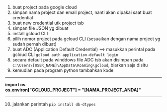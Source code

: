 1. buat project pada google cloud
2. simpan nama project dan email project, nanti akan dipakai saat buat credential
3. buat new credential utk project tsb
4. simpan file JSON yg dibuat
5. install gcloud CLI
6. pilih nomor project pada gcloud CLI (sesuaikan dengan nama project yg sudah pernah dibuat)
7. buat ADC (Application Default Credential) ==> masukkan perintal pada gcloud CLI `gcloud auth application-default login`
8. secara default pada winddows file ADC tsb akan disimpan pada `C:\Users\[USER_NAME]\AppData\Roaming\gcloud`, biarkan saja disitu
9. kemudian pada program python tambahkan kode 

<hr>
<b>import os</b> <br>
<b>os.environ["GCLOUD_PROJECT"] = "[NAMA_PROJECT_ANDA]"</b> <br>
<hr>

10. jalankan perintah `pip install db-dtypes`
